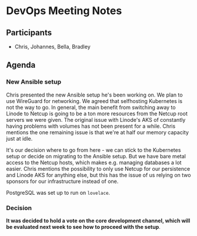 # DevOps Meeting Notes

## Participants

- Chris, Johannes, Bella, Bradley

## Agenda

### New Ansible setup

Chris presented the new Ansible setup he's been working on. We plan to use
WireGuard for networking. We agreed that selfhosting Kubernetes is not the way
to go. In general, the main benefit from switching away to Linode to Netcup is
going to be a ton more resources from the Netcup root servers we were given. The
original issue with Linode's AKS of constantly having problems with volumes has
not been present for a while. Chris mentions the one remaining issue is that
we're at half our memory capacity just at idle.

It's our decision where to go from here - we can stick to the Kubernetes setup
or decide on migrating to the Ansible setup. But we have bare metal access to
the Netcup hosts, which makes e.g. managing databases a lot easier. Chris
mentions the possibility to only use Netcup for our persistence and Linode AKS
for anything else, but this has the issue of us relying on two sponsors for our
infrastructure instead of one.

PostgreSQL was set up to run on ``lovelace``.

### Decision

**It was decided to hold a vote on the core development channel, which will be
evaluated next week to see how to proceed with the setup**.


<!-- vim: set textwidth=80 sw=2 ts=2: -->
